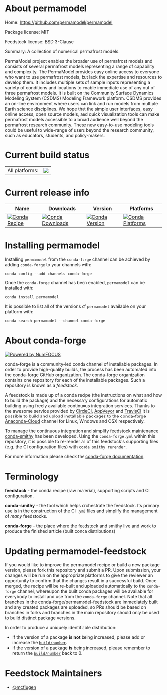 About permamodel
================

Home: https://github.com/permamodel/permamodel

Package license: MIT

Feedstock license: BSD 3-Clause

Summary: A collection of numerical permafrost models.

PermaModel project enables the broader use of permafrost models and
consists of several permafrost models representing a range of
capability and complexity. The PermaModel provides easy online access to
everyone who want to use permafrost models, but lack the expertise and
resources to develop them. It includes multiple sets of sample inputs
representing a variety of conditions and locations to enable immediate
use of any out of three permafrost models. It is built on the Community
Surface Dynamics Modeling System (CSDMS) Modeling Framework platform.
CSDMS provides an on-line environment where users can link and run models
from multiple Earth science disciplines. We hope that the simple user
interfaces, easy online access, open source models, and quick visualization
tools can make permafrost models accessible to a broad audience well
beyond the permafrost research community. These new easy-to-use modeling
tools could be useful to wide-range of users beyond the research community,
such as educators, students, and policy-makers.


Current build status
====================


<table><tr><td>All platforms:</td>
    <td>
      <a href="https://dev.azure.com/conda-forge/feedstock-builds/_build/latest?definitionId=4061&branchName=master">
        <img src="https://dev.azure.com/conda-forge/feedstock-builds/_apis/build/status/permamodel-feedstock?branchName=master">
      </a>
    </td>
  </tr>
</table>

Current release info
====================

| Name | Downloads | Version | Platforms |
| --- | --- | --- | --- |
| [![Conda Recipe](https://img.shields.io/badge/recipe-permamodel-green.svg)](https://anaconda.org/conda-forge/permamodel) | [![Conda Downloads](https://img.shields.io/conda/dn/conda-forge/permamodel.svg)](https://anaconda.org/conda-forge/permamodel) | [![Conda Version](https://img.shields.io/conda/vn/conda-forge/permamodel.svg)](https://anaconda.org/conda-forge/permamodel) | [![Conda Platforms](https://img.shields.io/conda/pn/conda-forge/permamodel.svg)](https://anaconda.org/conda-forge/permamodel) |

Installing permamodel
=====================

Installing `permamodel` from the `conda-forge` channel can be achieved by adding `conda-forge` to your channels with:

```
conda config --add channels conda-forge
```

Once the `conda-forge` channel has been enabled, `permamodel` can be installed with:

```
conda install permamodel
```

It is possible to list all of the versions of `permamodel` available on your platform with:

```
conda search permamodel --channel conda-forge
```


About conda-forge
=================

[![Powered by NumFOCUS](https://img.shields.io/badge/powered%20by-NumFOCUS-orange.svg?style=flat&colorA=E1523D&colorB=007D8A)](http://numfocus.org)

conda-forge is a community-led conda channel of installable packages.
In order to provide high-quality builds, the process has been automated into the
conda-forge GitHub organization. The conda-forge organization contains one repository
for each of the installable packages. Such a repository is known as a *feedstock*.

A feedstock is made up of a conda recipe (the instructions on what and how to build
the package) and the necessary configurations for automatic building using freely
available continuous integration services. Thanks to the awesome service provided by
[CircleCI](https://circleci.com/), [AppVeyor](https://www.appveyor.com/)
and [TravisCI](https://travis-ci.com/) it is possible to build and upload installable
packages to the [conda-forge](https://anaconda.org/conda-forge)
[Anaconda-Cloud](https://anaconda.org/) channel for Linux, Windows and OSX respectively.

To manage the continuous integration and simplify feedstock maintenance
[conda-smithy](https://github.com/conda-forge/conda-smithy) has been developed.
Using the ``conda-forge.yml`` within this repository, it is possible to re-render all of
this feedstock's supporting files (e.g. the CI configuration files) with ``conda smithy rerender``.

For more information please check the [conda-forge documentation](https://conda-forge.org/docs/).

Terminology
===========

**feedstock** - the conda recipe (raw material), supporting scripts and CI configuration.

**conda-smithy** - the tool which helps orchestrate the feedstock.
                   Its primary use is in the construction of the CI ``.yml`` files
                   and simplify the management of *many* feedstocks.

**conda-forge** - the place where the feedstock and smithy live and work to
                  produce the finished article (built conda distributions)


Updating permamodel-feedstock
=============================

If you would like to improve the permamodel recipe or build a new
package version, please fork this repository and submit a PR. Upon submission,
your changes will be run on the appropriate platforms to give the reviewer an
opportunity to confirm that the changes result in a successful build. Once
merged, the recipe will be re-built and uploaded automatically to the
`conda-forge` channel, whereupon the built conda packages will be available for
everybody to install and use from the `conda-forge` channel.
Note that all branches in the conda-forge/permamodel-feedstock are
immediately built and any created packages are uploaded, so PRs should be based
on branches in forks and branches in the main repository should only be used to
build distinct package versions.

In order to produce a uniquely identifiable distribution:
 * If the version of a package **is not** being increased, please add or increase
   the [``build/number``](https://conda.io/docs/user-guide/tasks/build-packages/define-metadata.html#build-number-and-string).
 * If the version of a package **is** being increased, please remember to return
   the [``build/number``](https://conda.io/docs/user-guide/tasks/build-packages/define-metadata.html#build-number-and-string)
   back to 0.

Feedstock Maintainers
=====================

* [@mcflugen](https://github.com/mcflugen/)

